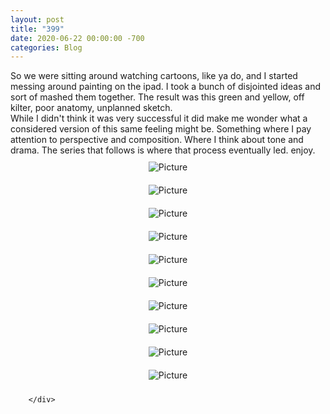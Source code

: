 ```yaml
---
layout: post
title: "399"
date: 2020-06-22 00:00:00 -700
categories: Blog
---
```


<div class="blog-content">
				<div class="paragraph">So we were sitting around watching cartoons, like ya do, and I started messing around painting on the ipad. I took a bunch of disjointed ideas and sort of mashed them together. The result was this green and yellow, off kilter, poor anatomy, unplanned sketch.<br>While I didn't think it was very successful it did make me wonder what a considered version of this same feeling might be. Something where I pay attention to perspective and composition. Where I think about tone and drama. The series that follows is where that process eventually led. enjoy.&nbsp;</div>  <div><div class="wsite-image wsite-image-border-none " style="padding-top:10px;padding-bottom:10px;margin-left:0;margin-right:0;text-align:center"> <a> <img src="/uploads/1/1/9/3/11936545/photo-2020-05-28-10-50-43-pm_orig.jpg" alt="Picture" style="width:auto;max-width:100%"> </a> <div style="display:block;font-size:90%"></div> </div></div>  <div><div class="wsite-image wsite-image-border-none " style="padding-top:10px;padding-bottom:10px;margin-left:0;margin-right:0;text-align:center"> <a> <img src="/uploads/1/1/9/3/11936545/photo-2020-05-30-10-30-26-pm_orig.jpg" alt="Picture" style="width:auto;max-width:100%"> </a> <div style="display:block;font-size:90%"></div> </div></div>  <div><div class="wsite-image wsite-image-border-none " style="padding-top:10px;padding-bottom:10px;margin-left:0;margin-right:0;text-align:center"> <a> <img src="/uploads/1/1/9/3/11936545/photo-2020-05-31-9-03-01-pm_orig.jpg" alt="Picture" style="width:auto;max-width:100%"> </a> <div style="display:block;font-size:90%"></div> </div></div>  <div><div class="wsite-image wsite-image-border-none " style="padding-top:10px;padding-bottom:10px;margin-left:0;margin-right:0;text-align:center"> <a> <img src="/uploads/1/1/9/3/11936545/photo-2020-06-01-6-09-40-pm_orig.jpg" alt="Picture" style="width:auto;max-width:100%"> </a> <div style="display:block;font-size:90%"></div> </div></div>  <div><div class="wsite-image wsite-image-border-none " style="padding-top:10px;padding-bottom:10px;margin-left:0;margin-right:0;text-align:center"> <a> <img src="/uploads/1/1/9/3/11936545/photo-2020-06-01-8-13-23-pm_orig.jpg" alt="Picture" style="width:auto;max-width:100%"> </a> <div style="display:block;font-size:90%"></div> </div></div>  <div><div class="wsite-image wsite-image-border-none " style="padding-top:10px;padding-bottom:10px;margin-left:0;margin-right:0;text-align:center"> <a> <img src="/uploads/1/1/9/3/11936545/photo-2020-06-01-10-08-09-pm_orig.jpg" alt="Picture" style="width:auto;max-width:100%"> </a> <div style="display:block;font-size:90%"></div> </div></div>  <div><div class="wsite-image wsite-image-border-none " style="padding-top:10px;padding-bottom:10px;margin-left:0;margin-right:0;text-align:center"> <a> <img src="/uploads/1/1/9/3/11936545/photo-2020-06-03-9-47-19-pm_orig.jpg" alt="Picture" style="width:auto;max-width:100%"> </a> <div style="display:block;font-size:90%"></div> </div></div>  <div><div class="wsite-image wsite-image-border-none " style="padding-top:10px;padding-bottom:10px;margin-left:0;margin-right:0;text-align:center"> <a> <img src="/uploads/1/1/9/3/11936545/photo-2020-06-04-10-09-08-pm_orig.jpg" alt="Picture" style="width:auto;max-width:100%"> </a> <div style="display:block;font-size:90%"></div> </div></div>  <div><div class="wsite-image wsite-image-border-none " style="padding-top:10px;padding-bottom:10px;margin-left:0;margin-right:0;text-align:center"> <a> <img src="/uploads/1/1/9/3/11936545/photo-2020-06-05-5-02-34-pm_orig.jpg" alt="Picture" style="width:auto;max-width:100%"> </a> <div style="display:block;font-size:90%"></div> </div></div>  <div><div class="wsite-image wsite-image-border-none " style="padding-top:10px;padding-bottom:10px;margin-left:0;margin-right:0;text-align:center"> <a> <img src="/uploads/1/1/9/3/11936545/photo-2020-06-05-8-06-59-pm_orig.jpg" alt="Picture" style="width:auto;max-width:100%"> </a> <div style="display:block;font-size:90%"></div> </div></div>

		</div>
        